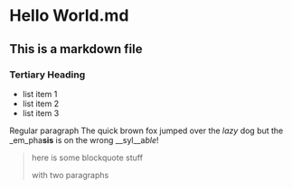 # Hello World.md
## This is a markdown file
### Tertiary Heading
* list item 1
* list item 2
* list item 3

Regular paragraph
The quick brown fox jumped over the *lazy* dog
but the _em_pha**sis** is on the wrong __syl__a*ble*!

> here is some blockquote stuff
>
> with two paragraphs
